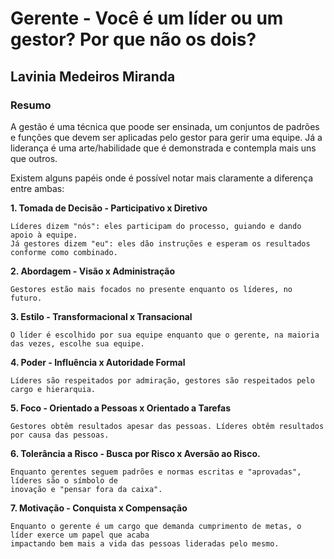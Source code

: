 # Gerente - Você é um líder ou um gestor? Por que não os dois?
## Lavinia Medeiros Miranda
### Resumo

A gestão é uma técnica que poode ser ensinada, um conjuntos de padrões e funções que devem ser aplicadas pelo gestor
para gerir uma equipe. Já a liderança é uma arte/habilidade que é demonstrada e contempla mais uns que outros.

Existem alguns papéis onde é possível notar mais claramente a diferença entre ambas:

**1. Tomada de Decisão - Participativo x Diretivo**

    Líderes dizem "nós": eles participam do processo, guiando e dando apoio à equipe. 
    Já gestores dizem "eu": eles dão instruções e esperam os resultados conforme como combinado.

**2. Abordagem - Visão x Administração**

    Gestores estão mais focados no presente enquanto os líderes, no futuro.

**3. Estilo - Transformacional x Transacional**

    O líder é escolhido por sua equipe enquanto que o gerente, na maioria das vezes, escolhe sua equipe. 

**4. Poder - Influência x Autoridade Formal**

    Líderes são respeitados por admiração, gestores são respeitados pelo cargo e hierarquia.

**5. Foco - Orientado a Pessoas x Orientado a Tarefas**

    Gestores obtêm resultados apesar das pessoas. Líderes obtêm resultados por causa das pessoas.

**6. Tolerância a Risco - Busca por Risco x Aversão ao Risco.** 

    Enquanto gerentes seguem padrões e normas escritas e "aprovadas", líderes são o símbolo de 
    inovação e "pensar fora da caixa".

**7. Motivação - Conquista x Compensação**

    Enquanto o gerente é um cargo que demanda cumprimento de metas, o líder exerce um papel que acaba
    impactando bem mais a vida das pessoas lideradas pelo mesmo.
